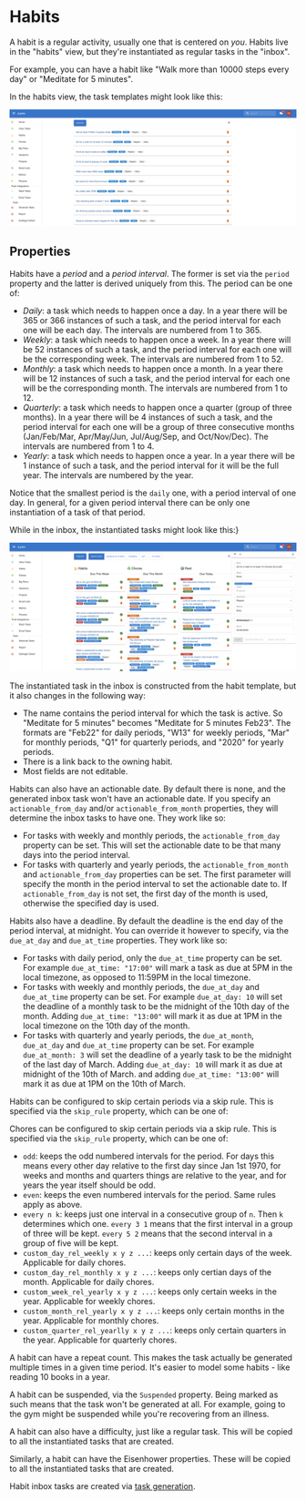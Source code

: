 # Habits

A habit is a regular activity, usually one that is centered on _you_. Habits live in the
"habits" view, but they're instantiated as regular tasks in the "inbox".

For example, you can have a habit like "Walk more than 10000 steps every day" or
"Meditate for 5 minutes".

In the habits view, the task templates might look like this:

![Habits Overview](../assets/habits-overview.png)

## Properties

Habits have a _period_ and a _period interval_. The former is set via the `period`
property and the latter is derived uniquely from this. The period can be one of:

* _Daily_: a task which needs to happen once a day. In a year there will be 365 or 366
  instances of such a task, and the period interval for each one will be each day. The
  intervals are numbered from 1 to 365.
* _Weekly_: a task which needs to happen once a week. In a year there will be 52
  instances of such a task, and the period interval for each one will be the corresponding
  week. The intervals are numbered from 1 to 52.
* _Monthly_: a task which needs to happen once a month. In a year there will be 12
  instances of such a task, and the period interval for each one will be the corresponding
  month. The intervals are numbered from 1 to 12.
* _Quarterly_: a task which needs to happen once a quarter (group of three months). In a
  year there will be 4 instances of such a task, and the period interval for each one will
  be a group of three consecutive months (Jan/Feb/Mar, Apr/May/Jun, Jul/Aug/Sep, and Oct/Nov/Dec).
  The intervals are numbered from 1 to 4.
* _Yearly_: a task which needs to happen once a year. In a year there will be 1 instance
  of such a task, and the period interval for it will be the full year. The intervals
  are numbered by the year.

Notice that the smallest period is the `daily` one, with a period interval of one day. In
general, for a given period interval there can be only one instantiation of a task of that
period.

While in the inbox, the instantiated tasks might look like this:}

![Inbox Task from Habit](../assets/habits-inbox-task.png)

The instantiated task in the inbox is constructed from the habit template, but
it also changes in the following way:

* The name contains the period interval for which the task is active. So "Meditate for 5 minutes"
  becomes "Meditate for 5 minutes Feb23". The formats are "Feb22" for daily periods,
  "W13" for weekly periods, "Mar" for monthly periods, "Q1" for quarterly periods,
  and "2020" for yearly periods.
* There is a link back to the owning habit.
* Most fields are not editable.

Habits can also have an actionable date. By default there is none, and the generated
inbox task won't have an actionable date. If you specify an `actionable_from_day` and/or
`actionable_from_month` properties, they will determine the inbox tasks to have one. They work like
so:

* For tasks with weekly and monthly periods, the `actionable_from_day` property can be set. This
  will set the actionable date to be that many days into the period interval.
* For tasks with quarterly and yearly periods, the `actionable_from_month` and `actionable_from_day`
  properties can be set. The first parameter will specify the month in the period interval to
  set the actionable date to. If `actionable_from_day` is not set, the first day of the month is
  used, otherwise the specified day is used.

Habits also have a deadline. By default the deadline is the end day of the period
interval, at midnight. You can override it however to specify, via the `due_at_day` and
`due_at_time` properties. They work like so:

* For tasks with daily period, only the `due_at_time` property can be set. For example
  `due_at_time: "17:00"` will mark a task as due at 5PM in the local timezone, as opposed
  to 11:59PM in the local timezone.
* For tasks with weekly and monthly periods, the `due_at_day` and `due_at_time` property
  can be set. For example `due_at_day: 10` will set the deadline of a monthly task
  to be the midnight of the 10th day of the month. Adding `due_at_time: "13:00"` will
  mark it as due at 1PM in the local timezone on the 10th day of the month.
* For tasks with quarterly and yearly periods, the `due_at_month`, `due_at_day` and
  `due_at_time` property can be set. For example `due_at_month: 3` will set the deadline
  of a yearly task to be the midnight of the last day of March. Adding `due_at_day: 10`
  will mark it as due at midnight of the 10th of March. and adding `due_at_time: "13:00"`
  will mark it as due at 1PM on the 10th of March.

Habits can be configured to skip certain periods via a skip rule. This is
specified via the `skip_rule` property, which can be one of:

Chores can be configured to skip certain periods via a skip rule. This is
specified via the `skip_rule` property, which can be one of:

* `odd`: keeps the odd numbered intervals for the period. For days
  this means every other day relative to the first day since Jan 1st 1970,
  for weeks and months and quarters things are relative to the year,
  and for years the year itself should be odd.
* `even`: keeps the even numbered intervals for the period. Same rules apply as above.
* `every n k`: keeps just one interval in a consecutive group of `n`.
  Then `k` determines which one. `every 3 1` means that the first interval
  in a group of three will be kept. `every 5 2` means that the second
  interval in a group of five will be kept.
* `custom_day_rel_weekly x y z ...`: keeps only certain days of the week.
  Applicable for daily chores.
* `custom_day_rel_monthly x y z ...`: keeps only certian days of the month.
  Applicable for daily chores.
* `custom_week_rel_yearly x y z ...`: keeps only certain weeks in the year.
  Applicable for weekly chores.
* `custom_month_rel_yearly x y z ...`: keeps only certain months in the
  year. Applicable for monthly chores.
* `custom_quarter_rel_yearlly x y z ...`: keeps only certain quarters
  in the year. Applicable for quarterly chores.

A habit can have a repeat count. This makes the task actually be generated multiple times
in a given time period. It's easier to model some habits - like reading 10 books in a year.

A habit can be suspended, via the `Suspended` property. Being marked as such means
that the task won't be generated at all. For example, going to the gym might be suspended while
you're recovering from an illness.

A habit can also have a difficulty, just like a regular task. This will be copied
to all the instantiated tasks that are created.

Similarly, a habit can have the Eisenhower properties. These will be copied to
all the instantiated tasks that are created.

Habit inbox tasks are created via [task generation](tasks-generation.md).
